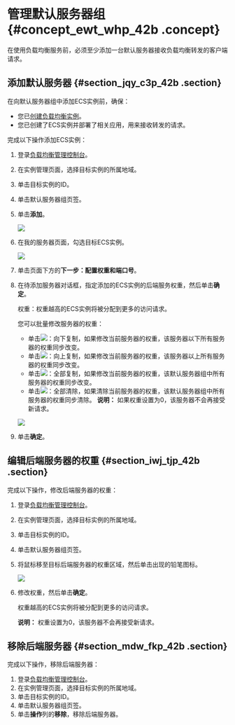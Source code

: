 # 管理默认服务器组 {#concept_ewt_whp_42b .concept}

在使用负载均衡服务前，必须至少添加一台默认服务器接收负载均衡转发的客户端请求。

## 添加默认服务器 {#section_jqy_c3p_42b .section}

在向默认服务器组中添加ECS实例前，确保：

-   您已[创建负载均衡实例](cn.zh-CN/历史文档/用户指南（旧版控制台）/负载均衡实例/创建实例.md#)。
-   您已创建了ECS实例并部署了相关应用，用来接收转发的请求。

完成以下操作添加ECS实例：

1.  登录[负载均衡管理控制台](https://slb.console.aliyun.com/slb/)。
2.  在实例管理页面，选择目标实例的所属地域。
3.  单击目标实例的ID。
4.  单击默认服务器组页签。
5.  单击**添加**。

    ![](http://static-aliyun-doc.oss-cn-hangzhou.aliyuncs.com/assets/img/15669/15640486747365_zh-CN.png)

6.  在我的服务器页面，勾选目标ECS实例。

    ![](http://static-aliyun-doc.oss-cn-hangzhou.aliyuncs.com/assets/img/15669/15640486747367_zh-CN.png)

7.  单击页面下方的**下一步：配置权重和端口号**。
8.  在待添加服务器对话框，指定添加的ECS实例的后端服务权重，然后单击**确定**。

    权重：权重越高的ECS实例将被分配到更多的访问请求。

    您可以批量修改服务器的权重：

    -   单击![](http://static-aliyun-doc.oss-cn-hangzhou.aliyuncs.com/assets/img/15670/156404867411116_zh-CN.png)：向下复制，如果修改当前服务器的权重，该服务器以下所有服务器的权重同步改变。
    -   单击![](http://static-aliyun-doc.oss-cn-hangzhou.aliyuncs.com/assets/img/15670/156404867411119_zh-CN.png)：向上复制，如果修改当前服务器的权重，该服务器以上所有服务器的权重同步改变。
    -   单击![](http://static-aliyun-doc.oss-cn-hangzhou.aliyuncs.com/assets/img/15670/156404867511120_zh-CN.png)：全部复制，如果修改当前服务器的权重，该默认服务器组中所有服务器的权重同步改变。
    -   单击![](http://static-aliyun-doc.oss-cn-hangzhou.aliyuncs.com/assets/img/15670/156404867511121_zh-CN.png)：全部清除，如果清除当前服务器的权重，该默认服务器组中所有服务器的权重同步清除。
    **说明：** 如果权重设置为0，该服务器不会再接受新请求。

    ![](http://static-aliyun-doc.oss-cn-hangzhou.aliyuncs.com/assets/img/15669/156404867511124_zh-CN.png)

9.  单击**确定**。

## 编辑后端服务器的权重 {#section_iwj_tjp_42b .section}

完成以下操作，修改后端服务器的权重：

1.  登录[负载均衡管理控制台](https://slb.console.aliyun.com/slb/)。
2.  在实例管理页面，选择目标实例的所属地域。
3.  单击目标实例的ID。
4.  单击默认服务器组页签。
5.  将鼠标移至目标后端服务器的权重区域，然后单击出现的铅笔图标。

    ![](http://static-aliyun-doc.oss-cn-hangzhou.aliyuncs.com/assets/img/16425/15640486757470_zh-CN.png)

6.  修改权重，然后单击**确定**。

    权重越高的ECS实例将被分配到更多的访问请求。

    **说明：** 权重设置为0，该服务器不会再接受新请求。


## 移除后端服务器 {#section_mdw_fkp_42b .section}

完成以下操作，移除后端服务器：

1.  登录[负载均衡管理控制台](https://slb.console.aliyun.com/slb/)。
2.  在实例管理页面，选择目标实例的所属地域。
3.  单击目标实例的ID。
4.  单击默认服务器组页签。
5.  单击**操作**列的**移除**，移除后端服务器。

